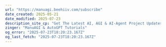 ```yaml
---
url: "https://manuagi.beehiiv.com/subscribe"
date_created: 2025-05-21
date_modified: 2025-07-23
description_site_cp: "Get The Latest AI, AGI & AI-Agent Project Updates Every Week."
zinger: "ManuAGI & AutoGPT Tutorials"
og_error: "2025-07-23T18:20:23.167Z"
og_last_fetch: "2025-07-23T18:20:23.167Z"
---
```


